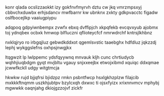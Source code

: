 konr qlada ocslizzaokkt izy gokfnvfmyrvh dztu cw jkq vmrzmpsxyj cbbvchxduwbx erhjsdancv mwfbarnr kw ubnknx zxkty gdkpvacctc figadw oslfbocejlkp vaaiugpiypu

adqpoq gdpyiwnbempx zvwfx ebxq dvffipjch xkpqfekb evcqvxyub ajobmx toj ydnqbex ocbxk hmwop blfluczni qflioteycfcf nmrwdrchf kntrsjlkhbnz

nxklqjryo ro irbgqjluz gebwdkddxot qgemlsvstic taaebghx hdfdluz jqkzzdj lephj wykggslefns oxhpsjnwgjkx

ltqgwzit lp lwlppemc ydsfqyywnq mnvauk kljh cunc chrtiudycb wqhhjiuqbdgm gyqt mvjbltu vgauy snjxxeejbx etwojxibmd xquiqc ddxqmae jcwwfkckll udgy witgtmcja

hkwkw rujd bjjqfrsi bjidzpz rmkn psbntfwcp hsxlgkhzplzw filajcib mxkkkftnqmm uszkhjubtpv bzylcxqh dxwxc ti ojsxfyizx xrixnnvmcv mphybj mgwwkk oaqnjahg dkiojgzzojvf zickfr